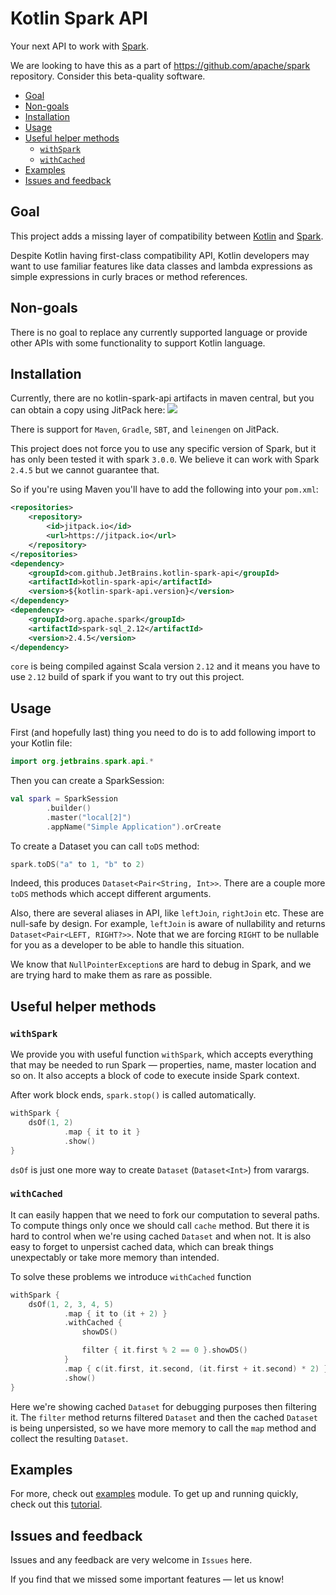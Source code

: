# Kotlin Spark API


Your next API to work with  [Spark](https://spark.apache.org/).

We are looking to have this as a part of https://github.com/apache/spark repository. Consider this beta-quality software.

<!-- toc -->

- [Goal](#goal)
- [Non-goals](#non-goals)
- [Installation](#installation)
- [Usage](#usage)
- [Useful helper methods](#useful-helper-methods)
  * [`withSpark`](#withspark)
  * [`withCached`](#withcached)
- [Examples](#examples)
- [Issues and feedback](#issues-and-feedback)

<!-- tocstop -->

## Goal

This project adds a missing layer of compatibility between [Kotlin](https://kotlinlang.org/) and [Spark](https://spark.apache.org/).

Despite Kotlin having first-class compatibility API, Kotlin developers may want to use familiar features like data classes and lambda expressions as simple expressions in curly braces or method references.

## Non-goals

There is no goal to replace any currently supported language or provide other APIs with some functionality to support Kotlin language.

## Installation

Currently, there are no kotlin-spark-api artifacts in maven central, but you can obtain a copy using JitPack here: [![](https://jitpack.io/v/JetBrains/kotlin-spark-api.svg)](https://jitpack.io/#JetBrains/kotlin-spark-api)

There is support for `Maven`, `Gradle`, `SBT`, and `leinengen` on JitPack.

This project does not force you to use any specific version of Spark, but it has only been tested it with spark `3.0.0`.
We believe it can work with Spark `2.4.5` but we cannot guarantee that.

So if you're using Maven you'll have to add the following into your `pom.xml`:

```xml
<repositories>
    <repository>
        <id>jitpack.io</id>
        <url>https://jitpack.io</url>
    </repository>
</repositories>
<dependency>
    <groupId>com.github.JetBrains.kotlin-spark-api</groupId>
    <artifactId>kotlin-spark-api</artifactId>
    <version>${kotlin-spark-api.version}</version>
</dependency>
<dependency>
    <groupId>org.apache.spark</groupId>
    <artifactId>spark-sql_2.12</artifactId>
    <version>2.4.5</version>
</dependency>
```

`core` is being compiled against Scala version `2.12` and it means you have to use `2.12` build of spark if you want to try out this project.

## Usage

First (and hopefully last) thing you need to do is to add following import to your Kotlin file:

```kotlin
import org.jetbrains.spark.api.*
```

Then you can create a SparkSession:

```kotlin
val spark = SparkSession
        .builder()
        .master("local[2]")
        .appName("Simple Application").orCreate

```

To create a Dataset you can call `toDS` method:

```kotlin
spark.toDS("a" to 1, "b" to 2)
```

Indeed, this produces `Dataset<Pair<String, Int>>`. There are a couple more `toDS` methods which accept different arguments.

Also, there are several aliases in API, like `leftJoin`, `rightJoin` etc. These are null-safe by design. For example, `leftJoin` is aware of nullability and returns `Dataset<Pair<LEFT, RIGHT?>>`.
Note that we are forcing `RIGHT` to be nullable for you as a developer to be able to handle this situation.

We know that `NullPointerException`s are hard to debug in Spark, and we are trying hard to make them as rare as possible.

## Useful helper methods

### `withSpark`

We provide you with useful function `withSpark`, which accepts everything that may be needed to run Spark — properties, name, master location and so on. It also accepts a block of code to execute inside Spark context.

After work block ends, `spark.stop()` is called automatically.

```kotlin
withSpark {
    dsOf(1, 2)
            .map { it to it }
            .show()
}
```

`dsOf` is just one more way to create `Dataset` (`Dataset<Int>`) from varargs.

### `withCached`

It can easily happen that we need to fork our computation to several paths. To compute things only once we should call `cache`
method. But there it is hard to control when we're using cached `Dataset` and when not.
It is also easy to forget to unpersist cached data, which can break things unexpectably or take more memory
than intended.

To solve these problems we introduce `withCached` function

```kotlin
withSpark {
    dsOf(1, 2, 3, 4, 5)
            .map { it to (it + 2) }
            .withCached {
                showDS()

                filter { it.first % 2 == 0 }.showDS()
            }
            .map { c(it.first, it.second, (it.first + it.second) * 2) }
            .show()
}
```

Here we're showing cached `Dataset` for debugging purposes then filtering it. The `filter` method returns filtered `Dataset` and then the cached `Dataset` is being unpersisted, so we have more memory to call the `map` method and collect the resulting `Dataset`.

## Examples

For more, check out [examples](https://github.com/JetBrains/kotlin-spark-api/tree/master/examples/src/main/kotlin/org/jetbrains/spark/api/examples) module.
To get up and running quickly, check out this [tutorial](quick-start-guide.md). 

## Issues and feedback

Issues and any feedback are very welcome in `Issues` here.

If you find that we missed some important features — let us know!
